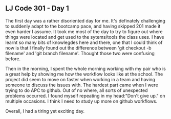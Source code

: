 ## LJ Code 301 - Day 1
The first day was a rather disoriented day for me. It's definately challenging to suddenly adapt to the bootcamp pace, and having skipped 201 made it even harder I assume. It took me most of the day to try to figure out where things were located and get used to the sytems/tools the class uses. I have learnt so many bits of knowlegdes here and there, one that I could think of now is that I finally found out the difference between 'git checkout -b filename' and 'git branch filename'. Thought those two were confusing before.

Then in the morning, I spent the whole morning working with my pair who is a great help by showing me how the workflow looks like at the school. The project did seem to move on faster when working in a team and having someone to discuss the issues with. The hardest part came when I were trying to do APC to github. Out of no where, all sorts of unexpected problems occurred. I found myself repeating in my head:"Don't give up." on multiple occasions. I think I need to study up more on github workflows. 

Overall, I had a tiring yet exciting day. 
